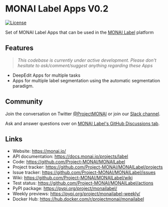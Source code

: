# MONAI Label Apps V0.2

[![License](https://img.shields.io/badge/license-Apache%202.0-green.svg)](https://opensource.org/licenses/Apache-2.0)

Set of MONAI Label Apps that can be used in the [MONAI Label](https://github.com/Project-MONAI/MONAILabel) platform

## Features
> _This codebase is currently under active development. Please don't hesitate to ask/comment/suggest anything regarding these Apps_

- DeepEdit Apps for multiple tasks
- Apps for multiple label segmentation using the automatic segmentation paradigm.


## Community
Join the conversation on Twitter [@ProjectMONAI](https://twitter.com/ProjectMONAI) or join our [Slack channel](https://forms.gle/QTxJq3hFictp31UM9).

Ask and answer questions over on [MONAI Label's GitHub Discussions tab](https://github.com/Project-MONAI/MONAILabel/discussions).


## Links
- Website: https://monai.io/
- API documentation: https://docs.monai.io/projects/label
- Code: https://github.com/Project-MONAI/MONAILabel
- Project tracker: https://github.com/Project-MONAI/MONAILabel/projects
- Issue tracker: https://github.com/Project-MONAI/MONAILabel/issues
- Wiki: https://github.com/Project-MONAI/MONAILabel/wiki
- Test status: https://github.com/Project-MONAI/MONAILabel/actions
- PyPI package: https://pypi.org/project/monailabel/
- Weekly previews: https://pypi.org/project/monailabel-weekly/
- Docker Hub: https://hub.docker.com/r/projectmonai/monailabel


